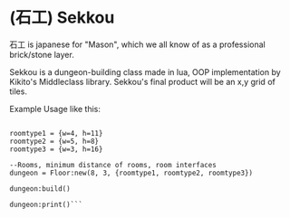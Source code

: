 (石工) Sekkou
======

石工 is japanese for "Mason", which we all know of as a professional brick/stone layer.

Sekkou is a dungeon-building class made in lua, OOP implementation by Kikito's Middleclass library. Sekkou's final product will be an x,y grid of tiles.

Example Usage like this:

```require 'Floor'

roomtype1 = {w=4, h=11}
roomtype2 = {w=5, h=8}
roomtype3 = {w=3, h=16}

--Rooms, minimum distance of rooms, room interfaces
dungeon = Floor:new(8, 3, {roomtype1, roomtype2, roomtype3})

dungeon:build()

dungeon:print()```